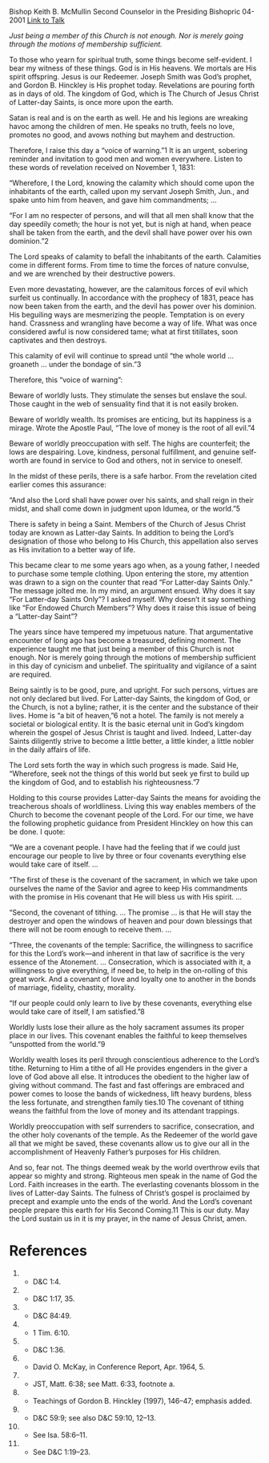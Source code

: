 Bishop Keith B. McMullin
Second Counselor in the Presiding Bishopric
04-2001
[Link to Talk](https://www.churchofjesuschrist.org/study/general-conference/2001/04/an-invitation-with-promise?lang=eng)

_Just being a member of this Church is not enough. Nor is merely going through the motions of membership sufficient._

To those who yearn for spiritual truth, some things become self-evident. I bear my witness of these things. God is in His heavens. We mortals are His spirit offspring. Jesus is our Redeemer. Joseph Smith was God’s prophet, and Gordon B. Hinckley is His prophet today. Revelations are pouring forth as in days of old. The kingdom of God, which is The Church of Jesus Christ of Latter-day Saints, is once more upon the earth.

Satan is real and is on the earth as well. He and his legions are wreaking havoc among the children of men. He speaks no truth, feels no love, promotes no good, and avows nothing but mayhem and destruction.

Therefore, I raise this day a “voice of warning.”1 It is an urgent, sobering reminder and invitation to good men and women everywhere. Listen to these words of revelation received on November 1, 1831:

“Wherefore, I the Lord, knowing the calamity which should come upon the inhabitants of the earth, called upon my servant Joseph Smith, Jun., and spake unto him from heaven, and gave him commandments; …

“For I am no respecter of persons, and will that all men shall know that the day speedily cometh; the hour is not yet, but is nigh at hand, when peace shall be taken from the earth, and the devil shall have power over his own dominion.”2

The Lord speaks of calamity to befall the inhabitants of the earth. Calamities come in different forms. From time to time the forces of nature convulse, and we are wrenched by their destructive powers.

Even more devastating, however, are the calamitous forces of evil which surfeit us continually. In accordance with the prophecy of 1831, peace has now been taken from the earth, and the devil has power over his dominion. His beguiling ways are mesmerizing the people. Temptation is on every hand. Crassness and wrangling have become a way of life. What was once considered awful is now considered tame; what at first titillates, soon captivates and then destroys.

This calamity of evil will continue to spread until “the whole world … groaneth … under the bondage of sin.”3

Therefore, this “voice of warning”:





Beware of worldly lusts. They stimulate the senses but enslave the soul. Those caught in the web of sensuality find that it is not easily broken.





Beware of worldly wealth. Its promises are enticing, but its happiness is a mirage. Wrote the Apostle Paul, “The love of money is the root of all evil.”4





Beware of worldly preoccupation with self. The highs are counterfeit; the lows are despairing. Love, kindness, personal fulfillment, and genuine self-worth are found in service to God and others, not in service to oneself.





In the midst of these perils, there is a safe harbor. From the revelation cited earlier comes this assurance:

“And also the Lord shall have power over his saints, and shall reign in their midst, and shall come down in judgment upon Idumea, or the world.”5

There is safety in being a Saint. Members of the Church of Jesus Christ today are known as Latter-day Saints. In addition to being the Lord’s designation of those who belong to His Church, this appellation also serves as His invitation to a better way of life.

This became clear to me some years ago when, as a young father, I needed to purchase some temple clothing. Upon entering the store, my attention was drawn to a sign on the counter that read “For Latter-day Saints Only.” The message jolted me. In my mind, an argument ensued. Why does it say “For Latter-day Saints Only”? I asked myself. Why doesn’t it say something like “For Endowed Church Members”? Why does it raise this issue of being a “Latter-day Saint”?

The years since have tempered my impetuous nature. That argumentative encounter of long ago has become a treasured, defining moment. The experience taught me that just being a member of this Church is not enough. Nor is merely going through the motions of membership sufficient in this day of cynicism and unbelief. The spirituality and vigilance of a saint are required.

Being saintly is to be good, pure, and upright. For such persons, virtues are not only declared but lived. For Latter-day Saints, the kingdom of God, or the Church, is not a byline; rather, it is the center and the substance of their lives. Home is “a bit of heaven,”6 not a hotel. The family is not merely a societal or biological entity. It is the basic eternal unit in God’s kingdom wherein the gospel of Jesus Christ is taught and lived. Indeed, Latter-day Saints diligently strive to become a little better, a little kinder, a little nobler in the daily affairs of life.

The Lord sets forth the way in which such progress is made. Said He, “Wherefore, seek not the things of this world but seek ye first to build up the kingdom of God, and to establish his righteousness.”7

Holding to this course provides Latter-day Saints the means for avoiding the treacherous shoals of worldliness. Living this way enables members of the Church to become the covenant people of the Lord. For our time, we have the following prophetic guidance from President Hinckley on how this can be done. I quote:

“We are a covenant people. I have had the feeling that if we could just encourage our people to live by three or four covenants everything else would take care of itself. …

“The first of these is the covenant of the sacrament, in which we take upon ourselves the name of the Savior and agree to keep His commandments with the promise in His covenant that He will bless us with His spirit. …

“Second, the covenant of tithing. … The promise … is that He will stay the destroyer and open the windows of heaven and pour down blessings that there will not be room enough to receive them. …

“Three, the covenants of the temple: Sacrifice, the willingness to sacrifice for this the Lord’s work—and inherent in that law of sacrifice is the very essence of the Atonement. … Consecration, which is associated with it, a willingness to give everything, if need be, to help in the on-rolling of this great work. And a covenant of love and loyalty one to another in the bonds of marriage, fidelity, chastity, morality.

“If our people could only learn to live by these covenants, everything else would take care of itself, I am satisfied.”8

Worldly lusts lose their allure as the holy sacrament assumes its proper place in our lives. This covenant enables the faithful to keep themselves “unspotted from the world.”9

Worldly wealth loses its peril through conscientious adherence to the Lord’s tithe. Returning to Him a tithe of all He provides engenders in the giver a love of God above all else. It introduces the obedient to the higher law of giving without command. The fast and fast offerings are embraced and power comes to loose the bands of wickedness, lift heavy burdens, bless the less fortunate, and strengthen family ties.10 The covenant of tithing weans the faithful from the love of money and its attendant trappings.

Worldly preoccupation with self surrenders to sacrifice, consecration, and the other holy covenants of the temple. As the Redeemer of the world gave all that we might be saved, these covenants allow us to give our all in the accomplishment of Heavenly Father’s purposes for His children.

And so, fear not. The things deemed weak by the world overthrow evils that appear so mighty and strong. Righteous men speak in the name of God the Lord. Faith increases in the earth. The everlasting covenants blossom in the lives of Latter-day Saints. The fulness of Christ’s gospel is proclaimed by precept and example unto the ends of the world. And the Lord’s covenant people prepare this earth for His Second Coming.11 This is our duty. May the Lord sustain us in it is my prayer, in the name of Jesus Christ, amen.

# References
1. - D&C 1:4.
2. - D&C 1:17, 35.
3. - D&C 84:49.
4. - 1 Tim. 6:10.
5. - D&C 1:36.
6. - David O. McKay, in Conference Report, Apr. 1964, 5.
7. - JST, Matt. 6:38; see Matt. 6:33, footnote a.
8. - Teachings of Gordon B. Hinckley (1997), 146–47; emphasis added.
9. - D&C 59:9; see also D&C 59:10, 12–13.
10. - See Isa. 58:6–11.
11. - See D&C 1:19–23.